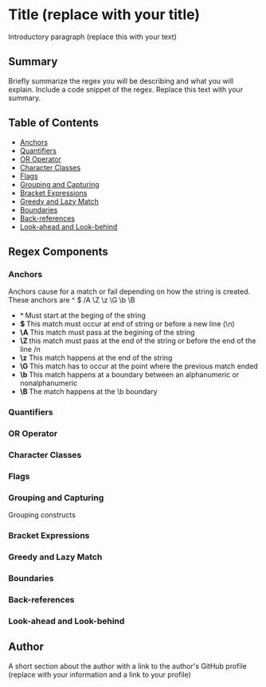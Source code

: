 # Title (replace with your title)
<!-- What Am I supposed to do? How do I show these? 
can I get a template in how to do it? Google did not help much  -->
Introductory paragraph (replace this with your text)

## Summary

Briefly summarize the regex you will be describing and what you will explain. Include a code snippet of the regex. Replace this text with your summary.

## Table of Contents

- [Anchors](#anchors)
- [Quantifiers](#quantifiers)
- [OR Operator](#or-operator)
- [Character Classes](#character-classes)
- [Flags](#flags)
- [Grouping and Capturing](#grouping-and-capturing)
- [Bracket Expressions](#bracket-expressions)
- [Greedy and Lazy Match](#greedy-and-lazy-match)
- [Boundaries](#boundaries)
- [Back-references](#back-references)
- [Look-ahead and Look-behind](#look-ahead-and-look-behind)

## Regex Components

### Anchors
Anchors cause for a match or fail depending on how the string is created.  These anchors are  ^ $ /A \Z \z \G \b \B 
<ul> 
<li> <b> ^ </b>Must start at the beging of the string </li>
<li> <b> $ </b> This match must occur at end of string or before a new line (\n)</li>
<li> <b>\A </b> This match must pass at the begining of the string </li>
<li> <b>\Z </b>this match must pass at the end of the string or before the end of the line /n</li>
<li>  <b> \z</b> This match happens at the end of the string </li>
<li> <b> \G </b> This match has to occur at the point where the previous match ended </li>
<li> <b> \b </b> This match happens at a boundary between an alphanumeric or nonalphanumeric </li>
<li> <b> \B </b> The match happens at the \b boundary</li>
</ul>

### Quantifiers

### OR Operator

### Character Classes

### Flags

### Grouping and Capturing
Grouping constructs 

### Bracket Expressions

### Greedy and Lazy Match

### Boundaries

### Back-references

### Look-ahead and Look-behind

## Author

A short section about the author with a link to the author's GitHub profile (replace with your information and a link to your profile)
